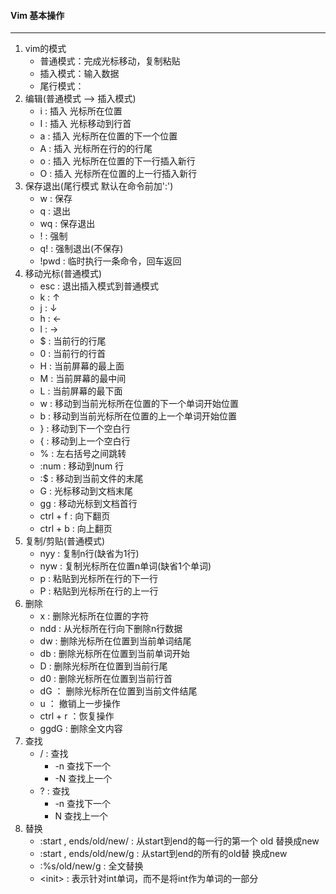 #### Vim 基本操作
****
1. vim的模式
    - 普通模式：完成光标移动，复制粘贴
    - 插入模式：输入数据
    - 尾行模式：
2. 编辑(普通模式 --> 插入模式)
    - i : 插入 光标所在位置
    - I : 插入 光标移动到行首
    - a : 插入 光标所在位置的下一个位置
    - A : 插入 光标所在行的的行尾
    - o : 插入 光标所在位置的下一行插入新行
    - O : 插入 光标所在位置的上一行插入新行
3. 保存退出(尾行模式 默认在命令前加':')
    - w : 保存
    - q : 退出
    - wq : 保存退出
    - ! : 强制
    - q! : 强制退出(不保存)
    - !pwd : 临时执行一条命令，回车返回
4. 移动光标(普通模式)
    - esc : 退出插入模式到普通模式
    - k : ↑
    - j : ↓
    - h : ←
    - l : →
    - $ : 当前行的行尾
    - 0 : 当前行的行首
    - H : 当前屏幕的最上面
    - M : 当前屏幕的最中间
    - L : 当前屏幕的最下面
    - w : 移动到当前光标所在位置的下一个单词开始位置
    - b : 移动到当前光标所在位置的上一个单词开始位置
    - } : 移动到下一个空白行
    - { : 移动到上一个空白行
    - % : 左右括号之间跳转
    - :num : 移动到num 行
    - :$ : 移动到当前文件的末尾
    - G : 光标移动到文档末尾
    - gg : 移动光标到文档首行
    - ctrl + f : 向下翻页
    - ctrl + b : 向上翻页
5. 复制/剪贴(普通模式)
    - nyy : 复制n行(缺省为1行)
    - nyw : 复制光标所在位置n单词(缺省1个单词)
    - p : 粘贴到光标所在行的下一行
    - P : 粘贴到光标所在行的上一行
6. 删除
    - x : 删除光标所在位置的字符
    - ndd : 从光标所在行向下删除n行数据
    - dw : 删除光标所在位置到当前单词结尾
    - db : 删除光标所在位置到当前单词开始
    - D : 删除光标所在位置到当前行尾
    - d0 : 删除光标所在位置到当前行首
    - dG ： 删除光标所在位置到当前文件结尾
    - u ： 撤销上一步操作
    - ctrl + r ：恢复操作
    - ggdG : 删除全文内容 
7. 查找
    - / : 查找
        - -n 查找下一个
        - -N 查找上一个 
    - ? : 查找
        - -n 查找下一个
        -  N 查找上一个
8. 替换
    - :start , ends/old/new/ : 从start到end的每一行的第一个   old 替换成new
    - :start , ends/old/new/g : 从start到end的所有的old替 换成new
    - :%s/old/new/g : 全文替换
    - \<init> : 表示针对int单词，而不是将int作为单词的一部分